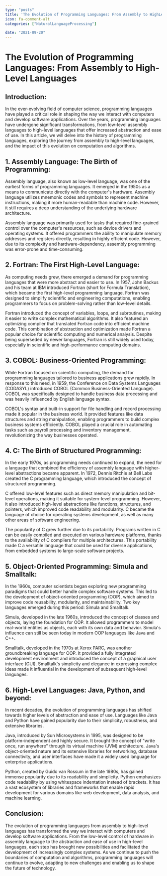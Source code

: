 ```yaml
---
type: "posts"
title: 'The Evolution of Programming Languages: From Assembly to HighLevel Languages'
icon: fa-comment-alt
categories: ["NaturalLanguageProcessing"]

date: "2021-09-20"
---
```




# The Evolution of Programming Languages: From Assembly to High-Level Languages

## Introduction:

In the ever-evolving field of computer science, programming languages have played a critical role in shaping the way we interact with computers and develop software applications. Over the years, programming languages have undergone significant transformations, from low-level assembly languages to high-level languages that offer increased abstraction and ease of use. In this article, we will delve into the history of programming languages, exploring the journey from assembly to high-level languages, and the impact of this evolution on computation and algorithms.

## 1. Assembly Language: The Birth of Programming:

Assembly language, also known as low-level language, was one of the earliest forms of programming languages. It emerged in the 1950s as a means to communicate directly with the computer's hardware. Assembly language utilizes mnemonic codes and symbols to represent machine instructions, making it more human-readable than machine code. However, it still requires a deep understanding of the underlying hardware architecture.

Assembly language was primarily used for tasks that required fine-grained control over the computer's resources, such as device drivers and operating systems. It offered programmers the ability to manipulate memory addresses and registers directly, resulting in highly efficient code. However, due to its complexity and hardware-dependency, assembly programming was error-prone and time-consuming.

## 2. Fortran: The First High-Level Language:

As computing needs grew, there emerged a demand for programming languages that were more abstract and easier to use. In 1957, John Backus and his team at IBM introduced Fortran (short for Formula Translation), which became the first high-level programming language. Fortran was designed to simplify scientific and engineering computations, enabling programmers to focus on problem-solving rather than low-level details.

Fortran introduced the concept of variables, loops, and subroutines, making it easier to write complex mathematical algorithms. It also featured an optimizing compiler that translated Fortran code into efficient machine code. This combination of abstraction and optimization made Fortran a popular choice for scientific computing and numerical analysis. Despite being superseded by newer languages, Fortran is still widely used today, especially in scientific and high-performance computing domains.

## 3. COBOL: Business-Oriented Programming:

While Fortran focused on scientific computing, the demand for programming languages tailored to business applications grew rapidly. In response to this need, in 1959, the Conference on Data Systems Languages (CODASYL) introduced COBOL (Common Business-Oriented Language). COBOL was specifically designed to handle business data processing and was heavily influenced by English language syntax.

COBOL's syntax and built-in support for file handling and record processing made it popular in the business world. It provided features like data structures and string manipulation, enabling programmers to build complex business systems efficiently. COBOL played a crucial role in automating tasks such as payroll processing and inventory management, revolutionizing the way businesses operated.

## 4. C: The Birth of Structured Programming:

In the early 1970s, as programming needs continued to expand, the need for a language that combined the efficiency of assembly language with higher-level abstractions became apparent. In 1972, Dennis Ritchie at Bell Labs created the C programming language, which introduced the concept of structured programming.

C offered low-level features such as direct memory manipulation and bit-level operations, making it suitable for system-level programming. However, it also introduced high-level abstractions like functions, structures, and pointers, which improved code readability and modularity. C became the language of choice for operating systems development, as well as many other areas of software engineering.

The popularity of C grew further due to its portability. Programs written in C can be easily compiled and executed on various hardware platforms, thanks to the availability of C compilers for multiple architectures. This portability made C a versatile language that could be used for diverse applications, from embedded systems to large-scale software projects.

## 5. Object-Oriented Programming: Simula and Smalltalk:

In the 1960s, computer scientists began exploring new programming paradigms that could better handle complex software systems. This led to the development of object-oriented programming (OOP), which aimed to improve code reusability, modularity, and maintainability. Two key languages emerged during this period: Simula and Smalltalk.

Simula, developed in the late 1960s, introduced the concept of classes and objects, laying the foundation for OOP. It allowed programmers to model real-world entities as objects, each with its own data and behavior. Simula's influence can still be seen today in modern OOP languages like Java and C++.

Smalltalk, developed in the 1970s at Xerox PARC, was another groundbreaking language for OOP. It provided a fully integrated development environment and introduced the concept of a graphical user interface (GUI). Smalltalk's simplicity and elegance in expressing complex ideas made it influential in the development of subsequent high-level languages.

## 6. High-Level Languages: Java, Python, and beyond:

In recent decades, the evolution of programming languages has shifted towards higher levels of abstraction and ease of use. Languages like Java and Python have gained popularity due to their simplicity, robustness, and extensive libraries.

Java, introduced by Sun Microsystems in 1995, was designed to be platform-independent and highly secure. It brought the concept of "write once, run anywhere" through its virtual machine (JVM) architecture. Java's object-oriented nature and its extensive libraries for networking, database connectivity, and user interfaces have made it a widely used language for enterprise applications.

Python, created by Guido van Rossum in the late 1980s, has gained immense popularity due to its readability and simplicity. Python emphasizes code readability by using whitespace indentation instead of brackets. It has a vast ecosystem of libraries and frameworks that enable rapid development for various domains like web development, data analysis, and machine learning.

## Conclusion:

The evolution of programming languages from assembly to high-level languages has transformed the way we interact with computers and develop software applications. From the low-level control of hardware in assembly language to the abstraction and ease of use in high-level languages, each step has brought new possibilities and facilitated the development of increasingly complex systems. As we continue to push the boundaries of computation and algorithms, programming languages will continue to evolve, adapting to new challenges and enabling us to shape the future of technology.